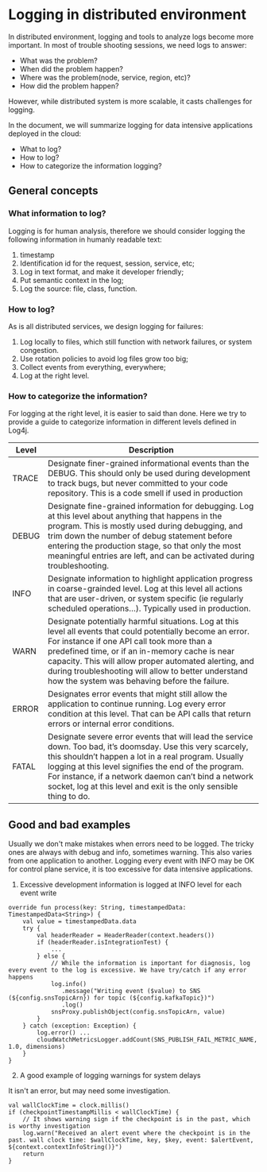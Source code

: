# Logging in distributed environment

In distributed environment, logging and tools to analyze logs become more important. In most of trouble shooting sessions, we need logs to answer:
- What was the problem?
- When did the problem happen?
- Where was the problem(node, service, region, etc)?
- How did the problem happen?

However, while distributed system is more scalable, it casts challenges for logging. 

In the document, we will summarize logging for data intensive applications deployed in the cloud:
- What to log?
- How to log?
- How to categorize the information logging?

## General concepts
### What information to log?

Logging is for human analysis, therefore we should consider logging the following information in humanly readable text:
1. timestamp
2. Identification id for the request, session, service, etc;
3. Log in text format, and make it developer friendly;
4. Put semantic context in the log;
5. Log the source: file, class, function.

### How to log?

As is all distributed services, we design logging for failures:
1. Log locally to files, which still function with network failures, or system congestion.
2. Use rotation policies to avoid log files grow too big;
3. Collect events from everything, everywhere;
4. Log at the right level.

### How to categorize the information?

For logging at the right level, it is easier to said than done. Here we try to provide a guide to categorize information in different levels defined in Log4j.

Level  | Description
------ | -----------
TRACE  | Designate finer-grained informational events than the DEBUG. This should only be used during development to track bugs, but never committed to your code repository. This is a code smell if used in production
DEBUG  | Designate fine-grained information for debugging. Log at this level about anything that happens in the program. This is mostly used during debugging, and trim down the number of debug statement before entering the production stage, so that only the most meaningful entries are left, and can be activated during troubleshooting.
INFO   | Designate information to highlight application progress in coarse-grainded level. Log at this level all actions that are user-driven, or system specific (ie regularly scheduled operations…). Typically used in production.
WARN   | Designate potentially harmful situations. Log at this level all events that could potentially become an error. For instance if one API call took more than a predefined time, or if an in-memory cache is near capacity. This will allow proper automated alerting, and during troubleshooting will allow to better understand how the system was behaving before the failure.
ERROR  | Designates error events that might still allow the application to continue running. Log every error condition at this level. That can be API calls that return errors or internal error conditions.
FATAL  | Designate severe error events that will lead the service down. Too bad, it’s doomsday. Use this very scarcely, this shouldn’t happen a lot in a real program. Usually logging at this level signifies the end of the program. For instance, if a network daemon can’t bind a network socket, log at this level and exit is the only sensible thing to do.

## Good and bad examples

Usually we don't make mistakes when errors need to be logged. The tricky ones are always with debug and info, sometimes warning. This also varies from one application to another. Logging every event with INFO may be OK for control plane service, it is too excessive for data intensive applications.

1. Excessive development information is logged at INFO level for each event write 
```
override fun process(key: String, timestampedData: TimestampedData<String>) {
    val value = timestampedData.data
    try {
        val headerReader = HeaderReader(context.headers())
        if (headerReader.isIntegrationTest) {
            ...
        } else {
            // While the information is important for diagnosis, log every event to the log is excessive. We have try/catch if any error happens
            log.info()
               .message("Writing event ($value) to SNS (${config.snsTopicArn}) for topic (${config.kafkaTopic})")
               .log()
            snsProxy.publishObject(config.snsTopicArn, value)
        }
    } catch (exception: Exception) {
        log.error() ...
        cloudWatchMetricsLogger.addCount(SNS_PUBLISH_FAIL_METRIC_NAME, 1.0, dimensions)
    }
}
```

2. A good example of logging warnings for system delays

It isn't an error, but may need some investigation.

```
val wallClockTime = clock.millis()
if (checkpointTimestampMillis < wallClockTime) {
    // It shows warning sign if the checkpoint is in the past, which is worthy investigation 
    log.warn("Received an alert event where the checkpoint is in the past. wall clock time: $wallClockTime, key, $key, event: $alertEvent, ${context.contextInfoString()}")
    return
}
```
